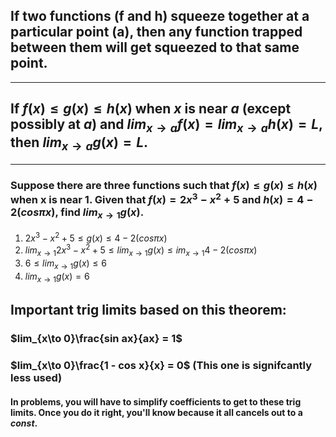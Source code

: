 ## If two functions (f and h) squeeze together at a particular point (a), then any function trapped between them will get squeezed to that same point.
---
## If $f(x)\leq g(x)\leq h(x)$ when $x$ is near $a$ (except possibly at $a$) and $lim_{x\to a}f(x) = lim_{x\to a}h(x) = L$, then $lim_{x\to a}g(x) = L$.
---
### Suppose there are three functions such that $f(x)\leq g(x)\leq h(x)$ when x is near 1. Given that $f(x) = 2x^3-x^2+5$ and $h(x) = 4-2(cos \pi x)$, find $lim_{x\to 1}g(x)$.

1. $2x^3-x^2+5 \leq g(x) \leq 4-2(cos \pi x)$
2. $lim_{x\to 1}2x^3-x^2+5 \leq lim_{x\to 1}g(x) \leq im_{x\to 1}4-2(cos \pi x)$
3. $6 \leq lim_{x\to 1}g(x) \leq 6$
4. $lim_{x\to 1}g(x) = 6$

## Important trig limits based on this theorem:

### $lim_{x\to 0}\frac{sin ax}{ax} = 1$

### $lim_{x\to 0}\frac{1 - cos x}{x} = 0$ (This one is signifcantly less used)

#### In problems, you will have to simplify coefficients to get to these trig limits. Once you do it right, you'll know because it all cancels out to a $const$.